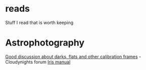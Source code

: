 # reads
Stuff I read that is worth keeping

# Astrophotography
[Good discussion about darks, flats and other calibration frames](https://www.cloudynights.com/topic/487977-can-we-talk-seriously-about-flatdarkbias-frames/) - Cloudynights forum
[Iris manual](http://www.astrosurf.com/buil/iris-software.html)

